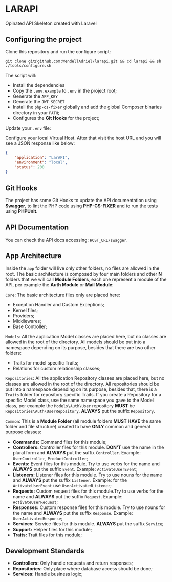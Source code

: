 # LARAPI

Opinated API Skeleton created with Laravel

## Configuring the project

Clone this repository and run the configure script:

```
git clone git@github.com:WendellAdriel/larapi.git && cd larapi && sh ./tools/configure.sh
```

The script will:
- Install the dependencies
- Copy the `.env.example` to `.env` in the project root;
- Generate the `APP_KEY`
- Generate the `JWT_SECRET`
- Install the `php-cs-fixer` globally and add the global Composer binaries directory in your `PATH`;
- Configures the **Git Hooks** for the project;

Update your `.env` file:

Configure your local Virtual Host. After that visit the host URL and you will see a JSON response like below:

```json
{
    "application": "LarAPI",
    "environment": "local",
    "status": 200
}
```

## Git Hooks

The project has some Git Hooks to update the API documentation using **Swagger**, to lint the PHP code using **PHP-CS-FIXER** and to run the tests using **PHPUnit**.

## API Documentation

You can check the API docs accessing: `HOST_URL/swagger`.

## App Architecture

Inside the `app` folder will live only other folders, no files are allowed in the root. The basic architecture is composed by four main folders and other **N** folders that we will call **Module Folders**, each one represent a module of the API, per example the **Auth Module** or **Mail Module**:

`Core`: The basic architecture files only are placed here:

- Exception Handler and Custom Exceptions;
- Kernel files;
- Providers;
- Middlewares;
- Base Controller;

`Models`: All the application Model classes are placed here, but no classes are allowed in the root of the directory. All models should be put into a namespace depending on its purpose, besides that there are two other folders:

- Traits for model specific Traits;
- Relations for custom relationship classes;

`Repositories`: All the application Repository classes are placed here, but no classes are allowed in the root of the directory. All repositories should be put into a namespace depending on its purpose, besides that, there is a `Traits` folder for repository specific Traits. If you create a Repository for a specific Model class, use the same namespace you gave to the Model class, per example the `Models\Auth\User` repository **MUST** be `Repositories\Auth\UserRepository`. **ALWAYS** put the suffix `Repository`.

`Common`: This is a **Module Folder** (all module folders **MUST HAVE** the same folder and file structure) created to have **ONLY** common and general purpose classes:

- **Commands:** Command files for this module;
- **Controllers:** Controller files for this module. **DON'T** use the name in the plural form and **ALWAYS** put the suffix `Controller`. Example: `UserController`, `ProductController`;
- **Events:** Event files for this module. Try to use verbs for the name and **ALWAYS** put the suffix `Event`. Example: `ActivateUserEvent`;
- **Listeners:** Listener files for this module. Try to use nouns for the name and **ALWAYS** put the suffix `Listener`. Example: for the `ActivateUserEvent` use `UserActivatedListener`;
- **Requests:** Custom request files for this module.Try to use verbs for the name and **ALWAYS** put the suffix `Request`. Example: `ActivateUserRequest`;
- **Responses:** Custom response files for this module. Try to use nouns for the name and **ALWAYS** put the suffix `Response`. Example: `UserActivatedResponse`;
- **Services:** Service files for this module. **ALWAYS** put the suffix `Service`;
- **Support:** Helper files for this module;
- **Traits:** Trait files for this module;

## Development Standards

- **Controllers:** Only handle requests and return responses;
- **Repositories:** Only place where database access should be done;
- **Services:** Handle business logic;
